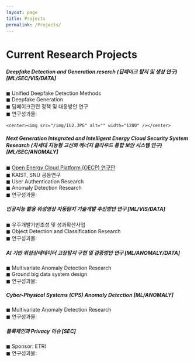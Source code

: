 ```yaml
---
layout: page
title: Projects
permalink: /Projects/
---
```


<h1 class="page-title">Current Research Projects</h1>



<div class="section">
    <h5>Deepfake Detection and Generation reserch (딥페이크 탐지 및 생성 연구) [ML/SEC/VIS/DATA]</h5> 
        ◼  Unified Deepfake Detection Methods <br>
        ◼  Deepfake Generation <br>
        ◼  딥페이크관련 정책 및 대응방안 연구 <br>
        ◼  연구성과물: <br>
    
    <center><img src="/img/IU2.JPG" alt="" width="1280" /></center> 
    
</div>

<div class="section">
    <h5> Next Generation Integrated and Intelligent Energy Cloud Security System Research (차세대 지능형 고신뢰 에너지 클라우드 통합 보안 시스템 연구) [ML/SEC/ANOMALY]</h5> 
        ◼  <a href="https://www.oecp.kaist.ac.kr/">Open Energy Cloud Platform (OECP) 연구단</a> <br>
        ◼  KAIST, SNU 공동연구 <br>
        ◼  User Authentication Research <br>
        ◼  Anomaly Detection Research <br>
        ◼  연구성과물: <br>
    
        
</div>

<div class="section">
    <h5> 인공지능 활용 위성영상 자동탐지 기술개발 추진방안 연구 [ML/VIS/DATA]</h5> 
        ◼  우주개발기반조성 및 성과확산사업 <br>
        ◼  Object Detection and Classification Research <br>
        ◼  연구성과물: <br>
</div>

<div class="section">
    <h5> AI 기반 위성상태데이터 고장탐지 구현 및 검증방안 연구 [ML/ANOMALY/DATA]</h5> 
        ◼  Multivariate Anomaly Detection Research <br>
        ◼  Ground big data system design <br>
        ◼  연구성과물: <br>
</div>

<div class="section">
    <h5> Cyber-Physical Systems (CPS) Anomaly Detection [ML/ANOMALY]</h5> 
        ◼  Multivariate Anomaly Detection Research <br>
        ◼  연구성과물: <br>
</div>

<div class="section">
    <h5> 블록체인과 Privacy 이슈 [SEC]</h5> 
        ◼  Sponsor: ETRI <br>
        ◼  연구성과물: <br>
</div>




